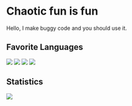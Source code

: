 # Chaotic fun is fun

Hello, I make buggy code and you should use it.

## Favorite Languages

[![](https://img.shields.io/badge/MoonScript-825794?style=flat-square&logo=insomnia&logoColor=white)](https://moonscript.org)
[![](https://img.shields.io/badge/Lua-2C2D72?style=flat-square&logo=lua)](https://lua.org)
[![](https://img.shields.io/badge/Rust-000000?style=flat-square&logo=rust)](https://rust-lang.org)
[![](https://img.shields.io/badge/CoffeeScript-2F2625?style=flat-square&logo=coffeescript)](https://coffeescript.org)

## Statistics

<img
  align="center"
  src="https://github-readme-stats.vercel.app/api/top-langs/?username=sovietkitsune&show_icons=true"
/>
